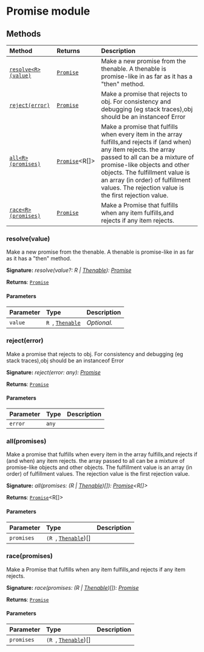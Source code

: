 # Promise module













## Methods

| Method	   |  Returns	| Description|
|:-------------|:-------|:-----------|
|[`resolve<R>(value)`](#resolve<r>value)      | [`Promise`](../es6-promise/promise.md)<R> | Make a new promise from the thenable.  A thenable is promise-like in as far as it has a "then" method. |
|[`reject(error)`](#rejecterror)      | [`Promise`](../es6-promise/promise.md)<any> | Make a promise that rejects to obj. For consistency and debugging (eg stack traces),obj should be an instanceof Error |
|[`all<R>(promises)`](#all<r>promises)      | [`Promise`](../es6-promise/promise.md)<R[]> | Make a promise that fulfills when every item in the array fulfills,and rejects if (and when) any item rejects.  the array passed to all can be a mixture of promise-like objects and other objects.  The fulfillment value is an array (in order) of fulfillment values. The rejection value is the first rejection value. |
|[`race<R>(promises)`](#race<r>promises)      | [`Promise`](../es6-promise/promise.md)<R> | Make a Promise that fulfills when any item fulfills,and rejects if any item rejects. |




### resolve<R>(value)

Make a new promise from the thenable. 
A thenable is promise-like in as far as it has a "then" method.

**Signature:** _resolve<R>(value?: R | [Thenable](../es6-promise/thenable.md)<R>): [Promise](../es6-promise/promise.md)<R>_

**Returns**: [`Promise`](../es6-promise/promise.md)<R>



#### Parameters


| Parameter	   | Type    | Description |
|:-------------|:---------------|:------------|
| `value`    | `R `, [`Thenable`](../es6-promise/thenable.md)<R> | _Optional._ |


### reject(error)

Make a promise that rejects to obj. For consistency and debugging (eg stack traces),obj should be an instanceof Error

**Signature:** _reject(error: any): [Promise](../es6-promise/promise.md)<any>_

**Returns**: [`Promise`](../es6-promise/promise.md)<any>



#### Parameters


| Parameter	   | Type    | Description |
|:-------------|:---------------|:------------|
| `error`    | `any` |  |


### all<R>(promises)

Make a promise that fulfills when every item in the array fulfills,and rejects if (and when) any item rejects. 
the array passed to all can be a mixture of promise-like objects and other objects. 
The fulfillment value is an array (in order) of fulfillment values. The rejection value is the first rejection value.

**Signature:** _all<R>(promises: (R | [Thenable](../es6-promise/thenable.md)<R>)[]): [Promise](../es6-promise/promise.md)<R[]>_

**Returns**: [`Promise`](../es6-promise/promise.md)<R[]>



#### Parameters


| Parameter	   | Type    | Description |
|:-------------|:---------------|:------------|
| `promises`    | `(R `, [`Thenable`](../es6-promise/thenable.md)<R>)[] |  |


### race<R>(promises)

Make a Promise that fulfills when any item fulfills,and rejects if any item rejects.

**Signature:** _race<R>(promises: (R | [Thenable](../es6-promise/thenable.md)<R>)[]): [Promise](../es6-promise/promise.md)<R>_

**Returns**: [`Promise`](../es6-promise/promise.md)<R>



#### Parameters


| Parameter	   | Type    | Description |
|:-------------|:---------------|:------------|
| `promises`    | `(R `, [`Thenable`](../es6-promise/thenable.md)<R>)[] |  |

